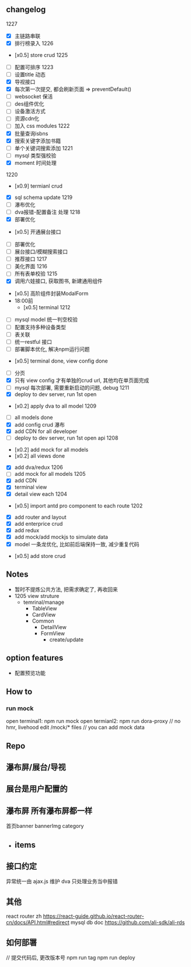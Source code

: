 ## changelog
1227
  - [x] 主链路串联
  - [x] 排行榜录入
1226
  - [x0.5] store crud
1225
  - [ ] 配置可排序
1223
  - [ ] 设置title 动态
  - [x] 导视接口
  - [x] 每次第一次提交, 都会刷新页面 => preventDefault()
  - [ ] websocket 保活
  - [ ] des组件优化
  - [ ] 设备激活方式
  - [ ] 资源cdn化
  - [ ] 加入 css modules
1222
  - [x] 批量查询isbns
  - [x] 搜索关键字添加书籍
  - [ ] 单个关键词搜索添加
1221
  - [ ] mysql 类型强校验 
  - [x] moment 时间处理
    
1220
  - [x0.9] termianl crud
  - [x] sql schema update
1219
  - [ ] 瀑布优化
  - [ ] dva报错-配置备注
处理
1218
  - [x] 部署优化
  - [x0.5] 开通展台接口
  - [ ] 部署优化
  - [ ] 展台接口/模糊搜索接口
  - [ ] 推荐接口
1217
  - [ ] 美化界面
1216
  - [ ] 所有表单校验
1215
  - [x] 调用六娃接口, 获取图书, 新建通用组件
  - [x0.5] 高阶组件封装ModalForm
  - 18:00前
    - [x0.5] terminal 
1212
  - [ ] mysql model 统一判空校验
  - [ ] 配置支持多种设备类型
  - [ ] 表关联
  - [ ] 统一restful 接口
  - [ ] 部署脚本优化, 解决npm运行问题
  - [x0.5] terminal done, view config done
  - [ ] 分页 
  - [x] 只有 view config 才有单独的crud url, 其他均在单页面完成
  - [ ] mysql 每次部署, 需要重新启动的问题, debug
1211
  - [x] deploy to dev server, run 1st open 
  - [x0.2] apply dva to all model 
1209
  - [ ] all models done
  - [x] add config crud 瀑布
  - [x] add CDN for all developer
  - [ ] deploy to dev server, run 1st open api
1208
  - [x0.2] add mock for all models
  - [x0.2] all views done
  - [x] add dva/redux
1206
  - [ ] add mock for all models
1205
  - [x] add CDN
  - [x] terminal view
  - [x] detail view each
1204
  - [x0.5] import antd pro component to each route
1202
  - [x] add router and layout
  - [x] add enterprice crud
  - [x] add redux
  - [x] add mock/add mockjs to simulate data 
  - [x] model 一条龙优化, 比如前后端保持一致, 减少重复代码
  - [x0.5] add store crud




## Notes
- 暂时不提炼公共方法, 把需求确定了, 再收回来
- 1205 view struture
  - temrinal/manage
    - TableView
    - CardView
    - Common
      - DetailView
      - FormView
        - create/update

## option features
- 配置预览功能

## How to
### run mock
open terminal1: npm run mock
open termianl2: npm run dora-proxy // no hmr, livehood
edit /mock/* files // you can add mock data
## Repo 



## 瀑布屏/展台/导视

## 展台是用户配置的
## 瀑布屏 所有瀑布屏都一样
首页banner
bannerImg
category
  - items
    -  

## 接口约定
异常统一由 ajax.js 维护
dva 只处理业务当中报错

## 其他
react router zh
https://react-guide.github.io/react-router-cn/docs/API.html#redirect
mysql db doc
https://github.com/ali-sdk/ali-rds

## 如何部署
// 提交代码后, 更改版本号
npm run tag
npm run deploy